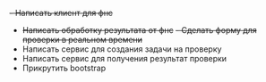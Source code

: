 ~~- Написать клиент для фнс~~
- ~~Написать обработку результата от фнс~~
~~- Сделать форму для проверки в реальном времени~~  
- Написать сервис для создания задачи на проверку
- Написать сервис для получения результат проверки
- Прикрутить bootstrap
